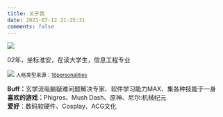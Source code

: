 ```yaml
---
title: 关于我
date: 2021-07-12 21:25:31
comments: false
---
```

<img src="https://cdn.jsdelivr.net/npm/qxazusa-blog/me.png" align="middle"/>
<p>02年，坐标淮安，在读大学生，信息工程专业</p>
<p><img src="https://cdn.jsdelivr.net/npm/qxazusa-blog/2021-08-04_100527.webp" />
<small>人格类型来源：<a href="https://www.16personalities.com/">16personalities</a></small></p>
<b>Buff：</b>玄学流电脑疑难问题解决专家、软件学习能力MAX、集各种技能于一身<br>
<b>喜欢的游戏：</b>Phigros、Mush Dash、原神、尼尔:机械纪元<br>
<b>爱好</b>：数码软硬件、Cosplay、ACG文化

